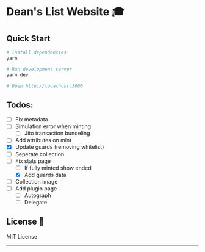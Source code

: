 # Dean's List Website 🎓
## Quick Start

```bash
# Install dependencies
yarn

# Run development server
yarn dev

# Open http://localhost:3000
```
## Todos:
- [ ] Fix metadata
- [ ] Simulation error when minting
  - [ ] Jito transaction bundeling
- [ ] Add attributes on mint
- [x] Update guards (removing whitelist)
- [ ] Seperate collection
- [ ] Fix stats page
  - [ ] If fully minted show ended
  - [x] Add guards data
- [ ] Collection image
- [ ] Add plugin page
  - [ ] Autograph
  - [ ] Delegate

## License 📄

MIT License

---
